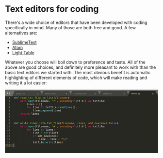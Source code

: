 # Text editors for coding

There's a wide choice of editors that have been developed with coding specifically in mind. Many of those are both free and good. A few alternatives are:

* [SublimeText](https://www.sublimetext.com/)
* [Atom](https://atom.io/)
* [Light Table](http://lighttable.com/)

Whatever you choose will boil down to preference and taste. All of the above are good choices, and definitely more pleasant to work with than the basic text editors we started with. The most obvious benefit is automatic highlighting of different elements of code, which will make reading and writing it a lot easier:

![Screenshot of SublimeText3](./sublime-python.png "Editing Python code in SublimeText")
